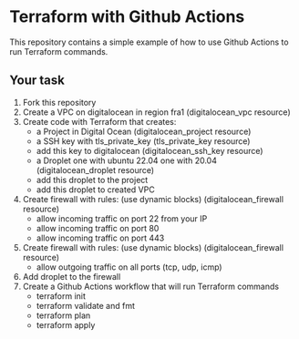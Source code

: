 # Terraform with Github Actions

This repository contains a simple example of how to use Github Actions to run Terraform commands.

## Your task

1. Fork this repository
2. Create a VPC on digitalocean in region fra1 (digitalocean_vpc resource)
3. Create code with Terraform that creates:
    - a Project in Digital Ocean (digitalocean_project resource)
    - a SSH key with tls_private_key (tls_private_key resource)
    - add this key to digitalocean (digitalocean_ssh_key resource)
    - a Droplet one with ubuntu 22.04 one with 20.04 (digitalocean_droplet resource)
    - add this droplet to the project
    - add this droplet to created VPC
4. Create firewall with rules: (use dynamic blocks) (digitalocean_firewall resource)
    - allow incoming traffic on port 22 from your IP
    - allow incoming traffic on port 80
    - allow incoming traffic on port 443
5. Create firewall with rules: (use dynamic blocks) (digitalocean_firewall resource)
    - allow outgoing traffic on all ports (tcp, udp, icmp)
6. Add droplet to the firewall
7. Create a Github Actions workflow that will run Terraform commands
    - terraform init
    - terraform validate and fmt
    - terraform plan
    - terraform apply

